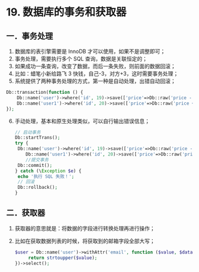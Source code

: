 # 19. 数据库的事务和获取器

## 一．事务处理   

1. 数据库的表引擎需要是 InnoDB 才可以使用，如果不是调整即可；
2. 事务处理，需要执行多个 SQL 查询，数据是关联恒定的； 
3. 如果成功一条查询，改变了数据，而后一条失败，则前面的数据回滚；
4. 比如：蜡笔小新给路飞 3 快钱，自己-3，对方+3，这时需要事务处理；
5. 系统提供了两种事务处理的方式，第一种是自动处理，出错自动回滚；

```php
Db::transaction(function () {
	Db::name('user')->where('id', 19)->save(['price'=>Db::raw('price - 3')]);
    Db::name('user1')->where('id', 20)->save(['price'=>Db::raw('price + 3')]);
});
```

6. 手动处理，基本和原生处理类似，可以自行输出错误信息；

   ```php
   // 启动事务
   Db::startTrans();
   try {
   	Db::name('user')->where('id', 19)->save(['price'=>Db::raw('price - 3')]);
       Db::name('user1')->where('id', 20)->save(['price'=>Db::raw('price + 3')]);
       //提交事务
   	Db::commit();
   } catch (\Exception $e) {
   	echo '执行 SQL 失败！';
   	// 回滚
   	Db::rollback();
   }

## 二．获取器 

1. 获取器的意思就是：将数据的字段进行转换处理再进行操作；

2. 比如在获取数据列表的时候，将获取到的邮箱字段全部大写；

   ```php
   $user = Db::name('user')->withAttr('email', function ($value, $data) {
        return strtoupper($value);
   })->select();
   ```

   